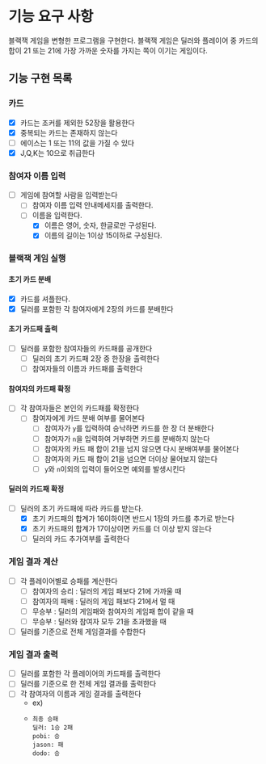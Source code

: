 # 기능 요구 사항
블랙잭 게임을 변형한 프로그램을 구현한다.
블랙잭 게임은 딜러와 플레이어 중 카드의 합이 21 또는 21에 가장 가까운 숫자를 가지는 쪽이 이기는 게임이다.

## 기능 구현 목록

### 카드
- [x] 카드는 조커를 제외한 52장을 활용한다
- [x] 중복되는 카드는 존재하지 않는다
- [ ] 에이스는 1 또는 11의 값을 가질 수 있다
- [x] J,Q,K는 10으로 취급한다

### 참여자 이름 입력
- [ ] 게임에 참여할 사람을 입력받는다
    - [ ] 참여자 이름 입력 안내메세지를 출력한다.
    - [ ] 이름을 입력한다.
      - [x] 이름은 영어, 숫자, 한글로만 구성된다.
      - [x] 이름의 길이는 1이상 15이하로 구성된다.

### 블랙잭 게임 실행
 
#### 초기 카드 분배
- [x] 카드를 셔플한다.
- [x] 딜러를 포함한 각 참여자에게 2장의 카드를 분배한다

#### 초기 카드패 출력
- [ ] 딜러를 포함한 참여자들의 카드패를 공개한다
  - [ ] 딜러의 초기 카드패 2장 중 한장을 출력한다
  - [ ] 참여자들의 이름과 카드패를 출력한다
  
#### 참여자의 카드패 확정
- [ ] 각 참여자들은 본인의 카드패를 확정한다
    - [ ] 참여자에게 카드 분배 여부를 물어본다
        - [ ] 참여자가 `y`를 입력하여 승낙하면 카드를 한 장 더 분배한다
        - [ ] 참여자가 `n`을 입력하여 거부하면 카드를 분배하지 않는다
        - [ ] 참여자의 카드 패 합이 21을 넘지 않으면 다시 분배여부를 물어본다
        - [ ] 참여자의 카드 패 합이 21을 넘으면 더이상 물어보지 않는다
        - [ ] `y`와 `n`이외의 입력이 들어오면 예외를 발생시킨다
    
#### 딜러의 카드패 확정
- [ ] 딜러의 초기 카드패에 따라 카드를 받는다.
  - [x] 초기 카드패의 합계가 16이하이면 반드시 1장의 카드를 추가로 받는다
  - [x] 초기 카드패의 합계가 17이상이면 카드를 더 이상 받지 않는다
  - [ ] 딜러의 카드 추가여부를 출력한다 

### 게임 결과 계산
- [ ] 각 플레이어별로 승패를 계산한다
  - [ ] 참여자의 승리 : 딜러의 게임 패보다 21에 가까울 때
  - [ ] 참여자의 패배 : 딜러의 게임 패보다 21에서 멀 때
  - [ ] 무승부 : 딜러의 게임패와 참여자의 게임패 합이 같을 때
  - [ ] 무승부 : 딜러와 참여자 모두 21을 초과했을 때
- [ ] 딜러를 기준으로 전체 게임결과를 수합한다

### 게임 결과 출력
- [ ] 딜러를 포함한 각 플레이어의 카드패를 출력한다
- [ ] 딜러를 기준으로 한 전체 게임 결과를 출력한다
- [ ] 각 참여자의 이름과 게임 결과를 출력한다
  - ex)
  - ```
    최종 승패
    딜러: 1승 2패
    pobi: 승
    jason: 패
    dodo: 승
    ```
